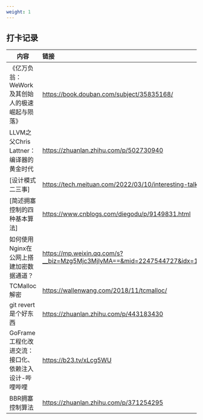 ```yaml
---
weight: 1
---
```


## 打卡记录

| 内容                                                 | 链接                                                         |
| ---------------------------------------------------- | :----------------------------------------------------------- |
| 《亿万负翁：WeWork及其创始人的极速崛起与陨落》       | https://book.douban.com/subject/35835168/                    |
| LLVM之父Chris Lattner：编译器的黄金时代              | https://zhuanlan.zhihu.com/p/502730940                       |
| [设计模式二三事]                                     | https://tech.meituan.com/2022/03/10/interesting-talk-about-design-patterns.html |
| [简述拥塞控制的四种基本算法]                         | https://www.cnblogs.com/diegodu/p/9149831.html               |
| 如何使用Nginx在公网上搭建加密数据通道？              | https://mp.weixin.qq.com/s?__biz=Mzg5Mjc3MjIyMA==&mid=2247544727&idx=1&sn=b6313c382242974b46b04ff58360d04f&source=41#wechat_redirect |
| TCMalloc解密                                         | https://wallenwang.com/2018/11/tcmalloc/                     |
| git revert是个好东西                                 | https://zhuanlan.zhihu.com/p/443183430                       |
| GoFrame工程化改进交流：接口化、依赖注入设计-哔哩哔哩 | https://b23.tv/xLcg5WU                                       |
| BBR拥塞控制算法                                      | https://zhuanlan.zhihu.com/p/371254295                       |

